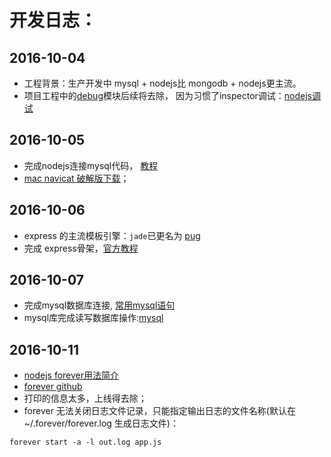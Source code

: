 # 开发日志：

## 2016-10-04
* 工程背景：生产开发中 mysql + nodejs比 mongodb + nodejs更主流。
* 项目工程中的[debug](https://www.npmjs.com/package/debug)模块后续将去除， 因为习惯了inspector调试：[nodejs调试](http://i5ting.github.io/node-debug-tutorial/)

## 2016-10-05
* 完成nodejs连接mysql代码， [教程](http://www.cnblogs.com/whoamme/p/3459071.html)
* [mac navicat 破解版下载](http://download.csdn.net/detail/lpluck08/5122765)；

## 2016-10-06
* express 的主流模板引擎：`jade`已更名为 [pug](https://pugjs.org/api/getting-started.html)
* 完成 express骨架，[官方教程](http://www.expressjs.com.cn/starter/installing.html)

## 2016-10-07
* 完成mysql数据库连接, [常用mysql语句](http://www.cnblogs.com/zhangzhu/archive/2013/07/04/3172486.html)
* mysql库完成读写数据库操作:[mysql](https://www.npmjs.com/package/mysql)

## 2016-10-11
* [nodejs forever用法简介](http://tcrct.iteye.com/blog/2043644)
* [forever github](https://github.com/foreverjs/forever)
* 打印的信息太多，上线得去除；
* forever 无法关闭日志文件记录，只能指定输出日志的文件名称(默认在 ~/.forever/forever.log 生成日志文件)：
```
forever start -a -l out.log app.js  
```